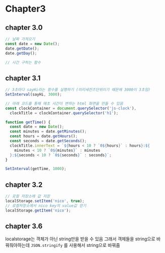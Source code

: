 # Chapter3

## chapter 3.0

```javascript
// 날짜 가져오기
const date = new Date();
date.getDate();
date.getDay();

// 시간 구하는 함수
```

## chapter 3.1

```javascript
// 3초마다 sayHi라는 함수를 실행하기 (미리세컨즈단위이기 때문에 3000이 3초임)
SetInterval(sayHi, 3000);

// 아래 코드를 통해 매초 시간이 변하는 html 화면을 만들 수 있음
const clockContainer = document.querySelector('js-clock'),
  clockTitle = clockContainer.querySelector('h1');

function getTime() {
  const date = new Date();
  const minutes = date.getMinutes();
  const hours = date.getHours();
  const seconds = date.getSeconds();
  clockTitle.innerText = `${hours < 10 ? `0${hours}` : hours}:${
    minutes < 10 ? `0${minutes}` : minutes
  }:${seconds < 10 ? `0${seconds}` : seconds}`;
}

SetInterval(getTime, 1000);
```

## chapter 3.2

```javascript
// 로컬 저장소에 값 저장
localStorage.setItem('nico', true);
// 로컬저장소에서 nico key의 value값 얻기
localStorage.getItem('nico');
```

## chapter 3.6

localstorage는 객체가 아닌 string만을 받을 수 있음
그래서 객체들을 string으로 바꿔줘야하는데 `JSON.stringify` 를 사용해서 string으로 바꿔줌
